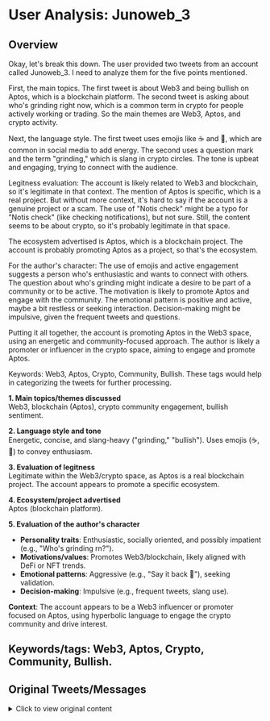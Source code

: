 # User Analysis: Junoweb_3

## Overview

<think>
Okay, let's break this down. The user provided two tweets from an account called Junoweb_3. I need to analyze them for the five points mentioned. 

First, the main topics. The first tweet is about Web3 and being bullish on Aptos, which is a blockchain platform. The second tweet is asking about who's grinding right now, which is a common term in crypto for people actively working or trading. So the main themes are Web3, Aptos, and crypto activity.

Next, the language style. The first tweet uses emojis like ☕️ and 🚀, which are common in social media to add energy. The second uses a question mark and the term "grinding," which is slang in crypto circles. The tone is upbeat and engaging, trying to connect with the audience.

Legitness evaluation: The account is likely related to Web3 and blockchain, so it's legitimate in that context. The mention of Aptos is specific, which is a real project. But without more context, it's hard to say if the account is a genuine project or a scam. The use of "Notis check" might be a typo for "Notis check" (like checking notifications), but not sure. Still, the content seems to be about crypto, so it's probably legitimate in that space.

The ecosystem advertised is Aptos, which is a blockchain project. The account is probably promoting Aptos as a project, so that's the ecosystem.

For the author's character: The use of emojis and active engagement suggests a person who's enthusiastic and wants to connect with others. The question about who's grinding might indicate a desire to be part of a community or to be active. The motivation is likely to promote Aptos and engage with the community. The emotional pattern is positive and active, maybe a bit restless or seeking interaction. Decision-making might be impulsive, given the frequent tweets and questions.

Putting it all together, the account is promoting Aptos in the Web3 space, using an energetic and community-focused approach. The author is likely a promoter or influencer in the crypto space, aiming to engage and promote Aptos.

Keywords: Web3, Aptos, Crypto, Community, Bullish. These tags would help in categorizing the tweets for further processing.
</think>

**1. Main topics/themes discussed**  
Web3, blockchain (Aptos), crypto community engagement, bullish sentiment.  

**2. Language style and tone**  
Energetic, concise, and slang-heavy ("grinding," "bullish"). Uses emojis (☕️, 🚀) to convey enthusiasm.  

**3. Evaluation of legitness**  
Legitimate within the Web3/crypto space, as Aptos is a real blockchain project. The account appears to promote a specific ecosystem.  

**4. Ecosystem/project advertised**  
Aptos (blockchain platform).  

**5. Evaluation of the author's character**  
- **Personality traits**: Enthusiastic, socially oriented, and possibly impatient (e.g., "Who's grinding rn?").  
- **Motivations/values**: Promotes Web3/blockchain, likely aligned with DeFi or NFT trends.  
- **Emotional patterns**: Aggressive (e.g., "Say it back 👊"), seeking validation.  
- **Decision-making**: Impulsive (e.g., frequent tweets, slang use).  

**Context**: The account appears to be a Web3 influencer or promoter focused on Aptos, using hyperbolic language to engage the crypto community and drive interest.  

**Keywords/tags**: Web3, Aptos, Crypto, Community, Bullish.
---
## Original Tweets/Messages

<details>
<summary>Click to view original content</summary>

| Type | Content |
|------|---------|
| messages | Morning Web3 ☕️

Bullish on Aptos 🚀

Say it back 👊 https://t.co/3ZhjoG3jWw |
| messages | Notis check 🔔

Who's grinding rn? |

</details>
